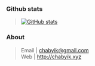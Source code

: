 ### Github stats  
> [![GitHub stats](https://github-readme-stats.vercel.app/api?username=chabyik&bg_color=10,667eea,764ba2&text_color=ffffff&title_color=ffffff)](https://github.com/anuraghazra/github-readme-stats)  

### About  
> Email | <chabyik@gmail.com>  
> Web | <http://chabyik.xyz>
<!--
**chabyik/chabyik** is a ✨ _special_ ✨ repository because its `README.md` (this file) appears on your GitHub profile.

Here are some ideas to get you started:

- 🔭 I’m currently working on ...
- 🌱 I’m currently learning ...
- 👯 I’m looking to collaborate on ...
- 🤔 I’m looking for help with ...
- 💬 Ask me about ...
- 📫 How to reach me: ...
- 😄 Pronouns: ...
- ⚡ Fun fact: ...
-->
